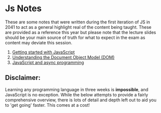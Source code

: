 # Js Notes

These are some notes that were written during the first iteration of JS in 2041 to act as a general highlight real of the content being taught. These are provided as a reference this year but please note that the lecture slides should be your main source of truth for what to expect in the exam as content may deviate this session.

1. [Getting started with JavaScript](render.html?p=notes/basics/index.md)
2. [Understanding the Document Object Model (DOM)](render.html?p=notes/dom/index.md)
3. [JavaScript and async programming](render.html?p=notes/async/index.md)

## Disclaimer:
Learning any programming language in three weeks is **impossible**,
and JavaScript is no exception. While the below attempts to provide a fairly
comprehensive overview, there is lots of detail and depth left out to aid you
to 'get going' faster. This comes at a cost!
